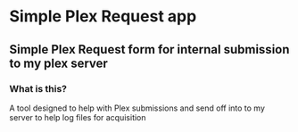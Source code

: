 # Simple Plex Request app
## Simple Plex Request form for internal submission to my plex server

### What is this?
A tool designed to help with Plex submissions and send off into to my server to help log files for acquisition
